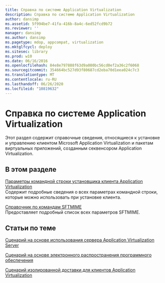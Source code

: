 ```yaml
---
title: Справка по системе Application Virtualization
description: Справка по системе Application Virtualization
author: dansimp
ms.assetid: 5f994be7-41fa-416b-8a4c-6ed52fcd9b72
ms.reviewer: ''
manager: dansimp
ms.author: dansimp
ms.pagetype: mdop, appcompat, virtualization
ms.mktglfcycl: deploy
ms.sitesec: library
ms.prod: w10
ms.date: 06/16/2016
ms.openlocfilehash: 84e8e797888f63d9a080bc56cd0ef2a36c2f6068
ms.sourcegitcommit: 354664bc527d93f80687cd2eba70d1eea024c7c3
ms.translationtype: MT
ms.contentlocale: ru-RU
ms.lasthandoff: 06/26/2020
ms.locfileid: "10819632"
---
```

# Справка по системе Application Virtualization


Этот раздел содержит справочные сведения, относящиеся к установке и управлению клиентом Microsoft Application Virtualization и пакетам виртуальных приложений, созданным секвенсором Application Virtualization.

## В этом разделе


<a href="" id="application-virtualization-client-installer-command-line-parameters"></a>[Параметры командной строки установщика клиента Application Virtualization](application-virtualization-client-installer-command-line-parameters.md)  
Содержит подробные сведения о всех параметрах командной строки, которые можно использовать при установке клиента.

<a href="" id="sftmime--command-reference"></a>[Справочник по командам SFTMIME](sftmime--command-reference.md)  
Предоставляет подробный список всех параметров SFTMIME.

## Статьи по теме


[Сценарий на основе использования сервера Application Virtualization Server](application-virtualization-server-based-scenario.md)

[Сценарий на основе электронного распространения программного обеспечения](electronic-software-distribution-based-scenario.md)

[Сценарий изолированной доставки для клиентов Application Virtualization](stand-alone-delivery-scenario-for-application-virtualization-clients.md)

 

 





